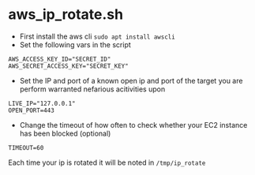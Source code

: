 # aws_ip_rotate.sh

* First install the aws cli `sudo apt install awscli`
* Set the following vars in the script
```
AWS_ACCESS_KEY_ID="SECRET_ID"
AWS_SECRET_ACCESS_KEY="SECRET_KEY"
```
* Set the IP and port of a known open ip and port of the target you are perform warranted nefarious acitivities upon
```
LIVE_IP="127.0.0.1" 
OPEN_PORT=443     
```
* Change the timeout of how often to check whether your EC2 instance has been blocked (optional)
```
TIMEOUT=60
```

Each time your ip is rotated it will be noted in `/tmp/ip_rotate`
